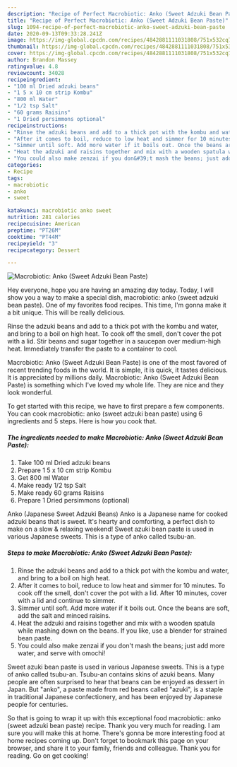 ```yaml
---
description: "Recipe of Perfect Macrobiotic: Anko (Sweet Adzuki Bean Paste)"
title: "Recipe of Perfect Macrobiotic: Anko (Sweet Adzuki Bean Paste)"
slug: 1094-recipe-of-perfect-macrobiotic-anko-sweet-adzuki-bean-paste
date: 2020-09-13T09:33:28.241Z
image: https://img-global.cpcdn.com/recipes/4842881111031808/751x532cq70/macrobiotic-anko-sweet-adzuki-bean-paste-recipe-main-photo.jpg
thumbnail: https://img-global.cpcdn.com/recipes/4842881111031808/751x532cq70/macrobiotic-anko-sweet-adzuki-bean-paste-recipe-main-photo.jpg
cover: https://img-global.cpcdn.com/recipes/4842881111031808/751x532cq70/macrobiotic-anko-sweet-adzuki-bean-paste-recipe-main-photo.jpg
author: Brandon Massey
ratingvalue: 4.8
reviewcount: 34028
recipeingredient:
- "100 ml Dried adzuki beans"
- "1 5 x 10 cm strip Kombu"
- "800 ml Water"
- "1/2 tsp Salt"
- "60 grams Raisins"
- "1 Dried persimmons optional"
recipeinstructions:
- "Rinse the adzuki beans and add to a thick pot with the kombu and water, and bring to a boil on high heat."
- "After it comes to boil, reduce to low heat and simmer for 10 minutes. To cook off the smell, don&#39;t cover the pot with a lid. After 10 minutes, cover with a lid and continue to simmer."
- "Simmer until soft. Add more water if it boils out. Once the beans are soft, add the salt and minced raisins."
- "Heat the adzuki and raisins together and mix with a wooden spatula while mashing down on the beans. If you like, use a blender for strained bean paste."
- "You could also make zenzai if you don&#39;t mash the beans; just add more water, and serve with omochi!"
categories:
- Recipe
tags:
- macrobiotic
- anko
- sweet

katakunci: macrobiotic anko sweet 
nutrition: 281 calories
recipecuisine: American
preptime: "PT26M"
cooktime: "PT44M"
recipeyield: "3"
recipecategory: Dessert

---
```



![Macrobiotic: Anko (Sweet Adzuki Bean Paste)](https://img-global.cpcdn.com/recipes/4842881111031808/751x532cq70/macrobiotic-anko-sweet-adzuki-bean-paste-recipe-main-photo.jpg)

Hey everyone, hope you are having an amazing day today. Today, I will show you a way to make a special dish, macrobiotic: anko (sweet adzuki bean paste). One of my favorites food recipes. This time, I'm gonna make it a bit unique. This will be really delicious.

Rinse the adzuki beans and add to a thick pot with the kombu and water, and bring to a boil on high heat. To cook off the smell, don&#39;t cover the pot with a lid. Stir beans and sugar together in a saucepan over medium-high heat. Immediately transfer the paste to a container to cool.

Macrobiotic: Anko (Sweet Adzuki Bean Paste) is one of the most favored of recent trending foods in the world. It is simple, it is quick, it tastes delicious. It is appreciated by millions daily. Macrobiotic: Anko (Sweet Adzuki Bean Paste) is something which I've loved my whole life. They are nice and they look wonderful.


To get started with this recipe, we have to first prepare a few components. You can cook macrobiotic: anko (sweet adzuki bean paste) using 6 ingredients and 5 steps. Here is how you cook that.

<!--inarticleads1-->

##### The ingredients needed to make Macrobiotic: Anko (Sweet Adzuki Bean Paste):

1. Take 100 ml Dried adzuki beans
1. Prepare 1 5 x 10 cm strip Kombu
1. Get 800 ml Water
1. Make ready 1/2 tsp Salt
1. Make ready 60 grams Raisins
1. Prepare 1 Dried persimmons (optional)


Anko (Japanese Sweet Adzuki Beans) Anko is a Japanese name for cooked adzuki beans that is sweet. It&#39;s hearty and comforting, a perfect dish to make on a slow &amp; relaxing weekend! Sweet azuki bean paste is used in various Japanese sweets. This is a type of anko called tsubu-an. 

<!--inarticleads2-->

##### Steps to make Macrobiotic: Anko (Sweet Adzuki Bean Paste):

1. Rinse the adzuki beans and add to a thick pot with the kombu and water, and bring to a boil on high heat.
1. After it comes to boil, reduce to low heat and simmer for 10 minutes. To cook off the smell, don&#39;t cover the pot with a lid. After 10 minutes, cover with a lid and continue to simmer.
1. Simmer until soft. Add more water if it boils out. Once the beans are soft, add the salt and minced raisins.
1. Heat the adzuki and raisins together and mix with a wooden spatula while mashing down on the beans. If you like, use a blender for strained bean paste.
1. You could also make zenzai if you don&#39;t mash the beans; just add more water, and serve with omochi!


Sweet azuki bean paste is used in various Japanese sweets. This is a type of anko called tsubu-an. Tsubu-an contains skins of azuki beans. Many people are often surprised to hear that beans can be enjoyed as dessert in Japan. But &#34;anko&#34;, a paste made from red beans called &#34;azuki&#34;, is a staple in traditional Japanese confectionery, and has been enjoyed by Japanese people for centuries. 

So that is going to wrap it up with this exceptional food macrobiotic: anko (sweet adzuki bean paste) recipe. Thank you very much for reading. I am sure you will make this at home. There's gonna be more interesting food at home recipes coming up. Don't forget to bookmark this page on your browser, and share it to your family, friends and colleague. Thank you for reading. Go on get cooking!
